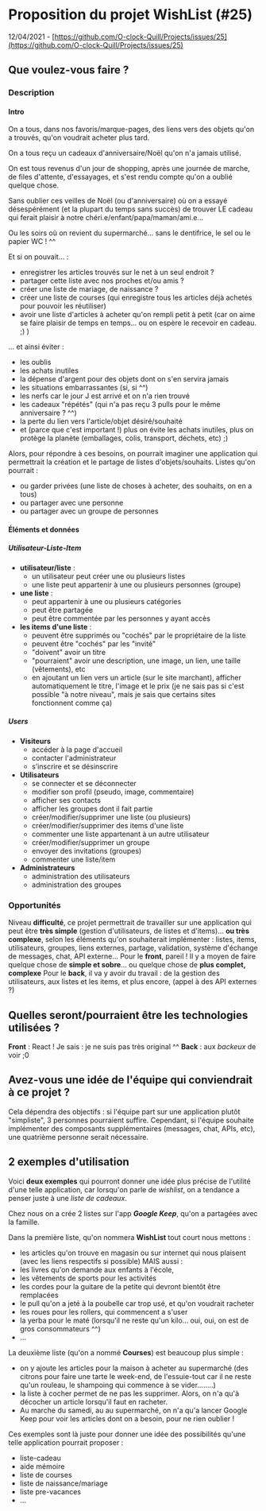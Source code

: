 #  Proposition du projet WishList (#25)

12/04/2021 - [https://github.com/O-clock-Quill/Projects/issues/25](https://github.com/O-clock-Quill/Projects/issues/25)

## Que voulez-vous faire ?

### Description

#### Intro

On a tous, dans nos favoris/marque-pages, des liens vers des objets qu'on a trouvés, qu'on voudrait acheter plus tard.

On a tous reçu un cadeaux d'anniversaire/Noël qu'on n'a jamais utilisé.

On est tous revenus d'un jour de shopping, après une journée de marche, de files d'attente, d'essayages, et s'est rendu compte qu'on a oublié quelque chose.

Sans oublier ces veilles de Noël (ou d'anniversaire) où on a essayé désespérément (et la plupart du temps sans succès) de trouver LE cadeau qui ferait plaisir à notre chéri.e/enfant/papa/maman/ami.e...

Ou les soirs où on revient du supermarché... sans le dentifrice, le sel ou le papier WC ! ^^

Et si on pouvait... :

- enregistrer les articles trouvés sur le net à un seul endroit ?
- partager cette liste avec nos proches et/ou amis ?
- créer une liste de mariage, de naissance ?
- créer une liste de courses (qui enregistre tous les articles déjà achetés pour pouvoir les réutiliser)
- avoir une liste d'articles à acheter qu'on rempli petit à petit (car on aime se faire plaisir de temps en temps... ou on espère le recevoir en cadeau. ;) )

... et ainsi éviter :

- les oublis
- les achats inutiles
- la dépense d'argent pour des objets dont on s'en servira jamais
- les situations embarrassantes (si, si ^^)
- les nerfs car le jour J est arrivé et on n'a rien trouvé
- les cadeaux "répétés" (qui n'a pas reçu 3 pulls pour le même anniversaire ? ^^)
- la perte du lien vers l'article/objet désiré/souhaité
- et (parce que c'est important !) plus on évite les achats inutiles, plus on protège la planète (emballages, colis, transport, déchets, etc) ;)

Alors, pour répondre à ces besoins, on pourrait imaginer une application qui permettrait la création et le partage de listes d'objets/souhaits. Listes qu'on pourrait :

- ou garder privées (une liste de choses à acheter, des souhaits, on en a tous)
- ou partager avec une personne
- ou partager avec un groupe de personnes

#### Éléments et données

##### Utilisateur-Liste-Item

- __utilisateur/liste__ :
  - un utilisateur peut créer une ou plusieurs listes
  - une liste peut appartenir à une ou plusieurs personnes (groupe)
- __une liste__ :
  - peut appartenir à une ou plusieurs catégories
  - peut être partagée
  - peut être commentée par les personnes y ayant accès
- __les items d'une liste__ :
  - peuvent être supprimés ou "cochés" par le propriétaire de la liste
  - peuvent être "cochés" par les "invité"
  - "doivent" avoir un titre
  - "pourraient" avoir une description, une image, un lien, une taille (vêtements), etc
  - en ajoutant un lien vers un article (sur le site marchant), afficher automatiquement le titre, l'image et le prix (je ne sais pas si c'est possible "à notre niveau", mais je sais que certains sites fonctionnent comme ça)

##### Users

- __Visiteurs__
  - accéder à la page d'accueil
  - contacter l'administrateur
  - s’inscrire et se désinscrire
- __Utilisateurs__
  - se connecter et se déconnecter
  - modifier son profil (pseudo, image, commentaire)
  - afficher ses contacts
  - afficher les groupes dont il fait partie
  - créer/modifier/supprimer une liste (ou plusieurs)
  - créer/modifier/supprimer des items d'une liste
  - commenter une liste appartenant à un autre utilisateur
  - créer/modifier/supprimer un groupe
  - envoyer des invitations (groupes)
  - commenter une liste/item
- __Administrateurs__
  - administration des utilisateurs
  - administration des groupes

### Opportunités

Niveau __difficulté__, ce projet permettrait de travailler sur une application qui peut être __très simple__ (gestion d'utilisateurs, de listes et d'items)... __ou très complexe__, selon les éléments qu'on souhaiterait implémenter : listes, items, utilisateurs, groupes, liens externes, partage, validation, système d'échange de messages, chat, API externe...
Pour le __front__, pareil ! Il y a moyen de faire quelque chose de __simple et sobre__... ou quelque chose de __plus complet, complexe__
Pour le __back__, il va y avoir du travail : de la gestion des utilisateurs, aux listes et les items, et plus encore, (appel à des API externes ?)

## Quelles seront/pourraient être les technologies utilisées ?

__Front__ : React ! Je sais : je ne suis pas très original ^^
__Back__ : aux _backeux_ de voir ;0

## Avez-vous une idée de l'équipe qui conviendrait à ce projet ?

Cela dépendra des objectifs : si l'équipe part sur une application plutôt "simpliste", 3 personnes pourraient suffire. Cependant, si l'équipe souhaite implémenter des composants supplémentaires (messages, chat, APIs, etc), une quatrième personne serait nécessaire.

## 2 exemples d'utilisation

Voici **deux exemples** qui pourront donner une idée plus précise de l'utilité d'une telle application, car lorsqu'on parle de _wishlist_, on a tendance a penser juste à une _liste de cadeaux_.

Chez nous on a crée 2 listes sur l'app **_Google Keep_**, qu'on a partagées avec la famille.

Dans la première liste, qu'on nommera **WishList** tout court nous mettons :

- les articles qu'on trouve en magasin ou sur internet qui nous plaisent (avec les liens respectifs si possible)
MAIS aussi :
- les livres qu'on demande aux enfants à l'école,
- les vêtements de sports pour les activités
- les cordes pour la guitare de la petite qui devront bientôt être remplacées
- le pull qu'on a jeté à la poubelle car trop usé, et qu'on voudrait racheter
- les roues pour les rollers, qui commencent a s'user
- la yerba pour le maté (lorsqu'il ne reste qu'un kilo... oui, oui, on est de gros consommateurs ^^)
- ...

La deuxième liste (qu'on a nommé **Courses**) est beaucoup plus simple :

- on y ajoute les articles pour la maison à acheter au supermarché (des citrons pour faire une tarte le week-end, de l'essuie-tout  car il ne reste qu'un rouleau, le shampoing qui commence à se vider........)
- la liste à cocher permet de ne pas les supprimer. Alors, on n'a qu'à décocher un article lorsqu'il faut en racheter.
- Au marche du samedi, au au supermarché, on n'a qu'a lancer Google Keep pour voir les articles dont on a besoin, pour ne rien oublier !

Ces exemples sont là juste pour donner une idée des possibilités qu'une telle application pourrait proposer :
- liste-cadeau
- aide mémoire
- liste de courses
- liste de naissance/mariage
- liste pre-vacances
- ...
